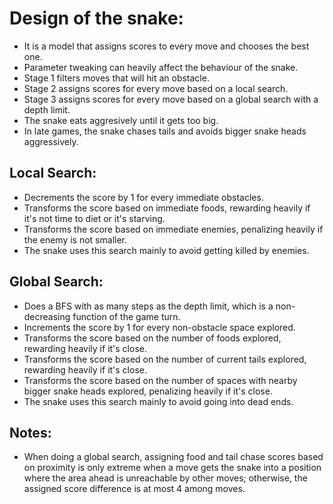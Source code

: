 # Design of the snake:
- It is a model that assigns scores to every move and chooses the best one.
- Parameter tweaking can heavily affect the behaviour of the snake.
- Stage 1 filters moves that will hit an obstacle.
- Stage 2 assigns scores for every move based on a local search.
- Stage 3 assigns scores for every move based on a global search with a depth limit.
- The snake eats aggresively until it gets too big.
- In late games, the snake chases tails and avoids bigger snake heads aggressively.

## Local Search:
- Decrements the score by 1 for every immediate obstacles.
- Transforms the score based on immediate foods, rewarding heavily if it's not time to diet or it's starving.
- Transforms the score based on immediate enemies, penalizing heavily if the enemy is not smaller.
- The snake uses this search mainly to avoid getting killed by enemies.

## Global Search:
- Does a BFS with as many steps as the depth limit, which is a non-decreasing function of the game turn.
- Increments the score by 1 for every non-obstacle space explored.
- Transforms the score based on the number of foods explored, rewarding heavily if it's close.
- Transforms the score based on the number of current tails explored, rewarding heavily if it's close.
- Transforms the score based on the number of spaces with nearby bigger snake heads explored, penalizing heavily if it's close.
- The snake uses this search mainly to avoid going into dead ends.

## Notes:
- When doing a global search,
    assigning food and tail chase scores based on proximity is only extreme when a move gets the snake into
    a position where the area ahead is unreachable by other moves;
    otherwise, the assigned score difference is at most 4 among moves.
